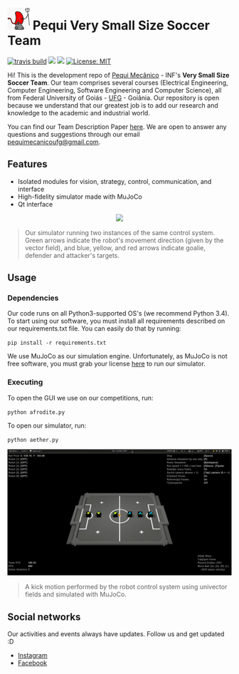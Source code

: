 # <img src="https://github.com/PEQUI-MEC/PY-VSSS-INF/blob/master/docs/images/pyfromhell.jpeg" width="50" height="50"/> Pequi Very Small Size Soccer Team
[![travis build](https://img.shields.io/travis/PEQUI-MEC/VSSS-INF/master.svg)](https://travis-ci.org/PEQUI-MEC/PY-VSSS-INF) ![](https://img.shields.io/github/stars/PEQUI-MEC/PY-VSSS-INF.svg) ![](https://img.shields.io/github/contributors/PEQUI-MEC/PY-VSSS-INF.svg) [![License: MIT](https://img.shields.io/badge/License-MIT-yellow.svg)](https://github.com/PEQUI-MEC/PY-VSSS-INF/blob/master/docs/LICENSE)

Hi! This is the development repo of [Pequi Mecânico](https://www.facebook.com/NucleoPMec/) - INF's **Very Small Size Soccer Team**. Our team comprises several courses (Electrical Engineering, Computer Engineering, Software Engineering and Computer Science), all from Federal University of Goiás - [UFG](https://www.ufg.br/) - Goiânia. Our repository is open because we understand that our greatest job is to add our research and knowledge to the academic and industrial world.

You can find our Team Description Paper [here](https://github.com/bryanoliveira/PY-VSSS-INF/blob/master/docs/TDP%20VSSS%20INF%202018.pdf). We are open to answer any questions and suggestions through our email pequimecanicoufg@gmail.com.

## Features

- Isolated modules for vision, strategy, control, communication, and interface
- High-fidelity simulator made with MuJoCo
- Qt interface

<div align="center">
<a href="https://www.youtube.com/watch?v=JQVrX5h7u_8">
<img src="https://github.com/bryanoliveira/PY-VSSS-INF/blob/master/docs/images/Simulator.gif" width="550"/>
</a>
</div>

> Our simulator running two instances of the same control system. Green arrows indicate the robot's movement direction (given by the vector field), and blue, yellow, and red arrows indicate goalie, defender and attacker's targets. 

## Usage

### Dependencies

Our code runs on all Python3-supported OS's (we recommend Python 3.4). To start using our software, you must install all requirements described on our requirements.txt file. You can easily do that by running:

`pip install -r requirements.txt`

We use MuJoCo as our simulation engine. Unfortunately, as MuJoCo is not free software, you must grab your license [here](https://www.roboti.us/license.html) to run our simulator.

### Executing

To open the GUI we use on our competitions, run:

`python afrodite.py`

To open our simulator, run:

`python aether.py`

<div align="center">
<a href="https://www.youtube.com/watch?v=UBV4qlAJ-sc">
<img src="https://github.com/bryanoliveira/PY-VSSS-INF/blob/master/docs/images/Kick.gif" width="600"/>
</a>
</div>

> A kick motion performed by the robot control system using univector fields and simulated with MuJoCo. 

## Social networks

Our activities and events always have updates. Follow us and get updated :D

- [Instagram](https://www.instagram.com/pequimecanico/)
- [Facebook](https://www.facebook.com/NucleoPMec)
